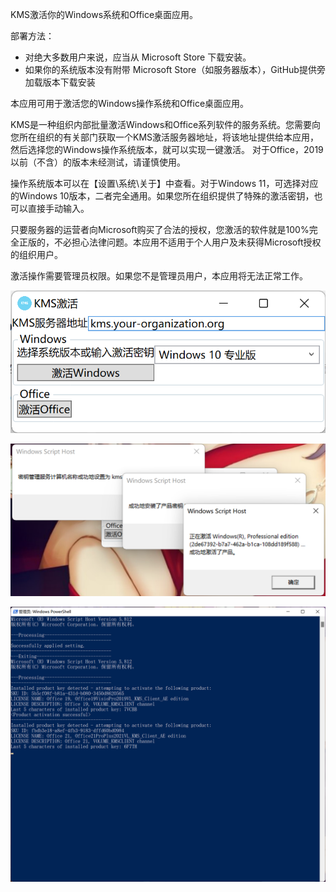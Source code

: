 KMS激活你的Windows系统和Office桌面应用。

部署方法：
- 对绝大多数用户来说，应当从 Microsoft Store 下载安装。
- 如果你的系统版本没有附带 Microsoft Store（如服务器版本），GitHub提供旁加载版本下载安装

本应用可用于激活您的Windows操作系统和Office桌面应用。

KMS是一种组织内部批量激活Windows和Office系列软件的服务系统。您需要向您所在组织的有关部门获取一个KMS激活服务器地址，将该地址提供给本应用，然后选择您的Windows操作系统版本，就可以实现一键激活。
对于Office，2019以前（不含）的版本未经测试，请谨慎使用。

操作系统版本可以在【设置\系统\关于】中查看。对于Windows 11，可选择对应的Windows 10版本，二者完全通用。如果您所在组织提供了特殊的激活密钥，也可以直接手动输入。

只要服务器的运营者向Microsoft购买了合法的授权，您激活的软件就是100%完全正版的，不必担心法律问题。本应用不适用于个人用户及未获得Microsoft授权的组织用户。

激活操作需要管理员权限。如果您不是管理员用户，本应用将无法正常工作。

![](界面截图.png)

![](Windows激活成功.png)

![](Office激活.png)

